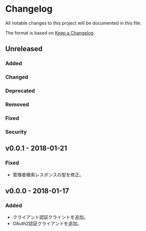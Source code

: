 # Changelog
All notable changes to this project will be documented in this file.

The format is based on [Keep a Changelog](http://keepachangelog.com/).

## Unreleased
### Added

### Changed

### Deprecated

### Removed

### Fixed

### Security


## v0.0.1 - 2018-01-21
### Fixed
- 管理者検索レスポンスの型を修正。

## v0.0.0 - 2018-01-17
### Added
- クライアント認証クライントを追加。
- OAuth2認証クライアントを追加。
